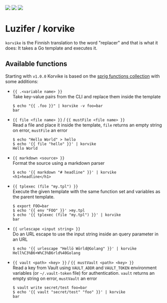 ![](https://badges.fyi/github/license/Luzifer/korvike)
![](https://badges.fyi/github/downloads/Luzifer/korvike)
![](https://badges.fyi/github/latest-release/Luzifer/korvike)

# Luzifer / korvike

`korvike` is the Finnish translation to the word "replacer" and that is what it does: It takes a Go template and executes it.

## Available functions

Starting with `v1.0.0` Korvike is based on the [sprig functions collection](https://masterminds.github.io/sprig/) with some additions:

- `{{ .<variable name> }}`  
  Take key-value pairs from the CLI and replace them inside the template
  ```console
  $ echo "{{ .foo }}" | korvike -v foo=bar
  bar
  ```
- `{{ file <file name> }}` / `{{ mustFile <file name> }}`  
  Read a file and place it inside the template, `file` returns an empty string on error, `mustFile` an error
  ```console
  $ echo "Hello World" > hello
  $ echo '{{ file "hello" }}' | korvike
  Hello World
  ```
- `{{ markdown <source> }}`  
  Format the source using a markdown parser
  ```console
  $ echo '{{ markdown "# headline" }}' | korvike
  <h1>headline</h1>
  ```
- `{{ tplexec (file "my.tpl") }}`  
  Execute the given template with the same function set and variables as the parent template.
  ```console
  $ export FOO=bar
  $ echo '{{ env "FOO" }}' >my.tpl
  $ echo '{{ tplexec (file "my.tpl") }}' | korvike
  bar
  ```
- `{{ urlescape <input string> }}`  
  Do an URL escape to use the input string inside an query parameter in an URL
  ```console
  $ echo '{{ urlescape "Hellö Wörld@Golang" }}' | korvike 
  Hell%C3%B6+W%C3%B6rld%40Golang
  ```
- `{{ vault <path> <key> }}` / `{{ mustVault <path> <key> }}`  
  Read a key from Vault using `VAULT_ADDR` and `VAULT_TOKEN` environment variables (or `~/.vault-token` file) for authentication. `vault` returns an empty string on error, `mustVault` an error
  ```console
  $ vault write secret/test foo=bar
  $ echo '{{ vault "secret/test" "foo" }}' | korvike
  bar
  ```

